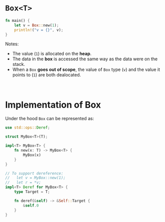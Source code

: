 # `Box<T>`
```Rust
fn main() {
    let v = Box::new(1);
    println!("v = {}", v);
}
```

Notes:
- The value (`1`) is allocated on the **heap**.
- The data in the **box** is accessed the same way as the data were on the stack. 
- When a `Box` **goes out of scope**, the value of `Box` type (`v`) and the value it points to (`1`) are both dealocated.

<br>

# Implementation of Box
Under the hood `Box` can be represented as:
```Rust
use std::ops::Deref;

struct MyBox<T>(T);

impl<T> MyBox<T> {
    fn new(x: T) -> MyBox<T> {
        MyBox(x)
    }
}

// To support dereference: 
//   let v = MyBox::new(1); 
//   let r = *v;
impl<T> Deref for MyBox<T> {
    type Target = T;

    fn deref(&self) -> &Self::Target {
        &self.0
    }
}
```


